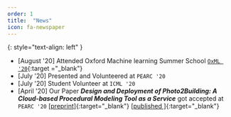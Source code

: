 ```yaml
---
order: 1
title:  "News"
icon: fa-newspaper
---
```

{: style="text-align: left" }
- [August '20] Attended Oxford Machine learning Summer School [`OxML '20`](https://www.oxfordml.school/){:target
="_blank"}
- [July '20] Presented and Volunteered at `PEARC '20` 
- [July '20] Student Volunteer at `ICML '20`
- [April '20] Our Paper ***Design and Deployment of Photo2Building: A Cloud-based Procedural Modeling Tool as a
 Service*** got accepted at `PEARC '20` [[preprint]](https://arxiv.org/abs/2008.01286){:target="_blank"} [[published
 ]](https://dl.acm.org/doi/abs/10.1145/3311790.3396670){:target="_blank"}
